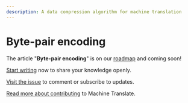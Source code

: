 ```yaml
---
description: A data compression algorithm for machine translation
---
```


# Byte-pair encoding

The article "**Byte-pair encoding**" is on our [roadmap](https://github.com/machinetranslate/machinetranslate.org/blob/master/ROADMAP.md) and coming soon!


[Start writing](https://github.com/machinetranslate/machinetranslate.org/edit/master/research/byte-pair-encoding.md) now to share your knowledge openly.

[Visit the issue](https://github.com/machinetranslate/machinetranslate.org/issues/75) to comment or subscribe to updates.

[Read more about contributing](https://www.machinetranslate.org/about-machine-translate/contributing) to Machine Translate.
